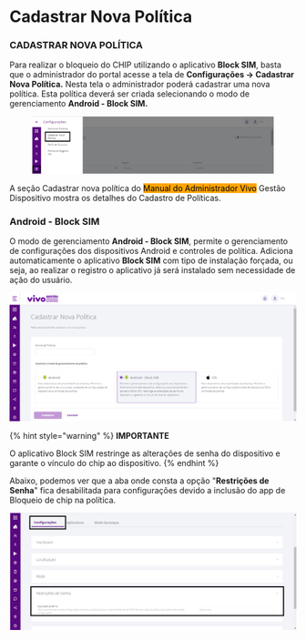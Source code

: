 # Cadastrar Nova Política

### CADASTRAR NOVA POLÍTICA <a href="#_heading-h.4d34og8" id="_heading-h.4d34og8"></a>

Para realizar o bloqueio do CHIP utilizando o aplicativo **Block SIM**, basta que o administrador do portal acesse a tela de **Configurações -> Cadastrar Nova Política.** Nesta tela o administrador poderá cadastrar uma nova política. Esta política deverá ser criada selecionando o modo de gerenciamento **Android - Block SIM.**

<figure><img src="../../../.gitbook/assets/2 (9).png" alt=""><figcaption></figcaption></figure>

A seção Cadastrar nova política do <mark style="background-color:orange;">Manual do Administrador Vivo</mark> Gestão Dispositivo mostra os detalhes do Cadastro de Políticas.

### Android - Block SIM <a href="#_heading-h.cdgsk02n5ih4" id="_heading-h.cdgsk02n5ih4"></a>

O modo de gerenciamento **Android - Block SIM**, permite o gerenciamento de configurações dos dispositivos Android e controles de política. Adiciona automaticamente o aplicativo **Block SIM** com tipo de instalação forçada, ou seja, ao realizar o registro o aplicativo já será instalado sem necessidade de ação do usuário.

![](<../../../.gitbook/assets/3 (6).png>)

{% hint style="warning" %}
**IMPORTANTE**

O aplicativo Block SIM restringe as alterações de senha do dispositivo e garante o vínculo do chip ao dispositivo.
{% endhint %}

Abaixo, podemos ver que a aba onde consta a opção "**Restrições de Senha**" fica desabilitada para configurações devido a inclusão do app de Bloqueio de chip na política.

![](<../../../.gitbook/assets/4 (6).png>)
